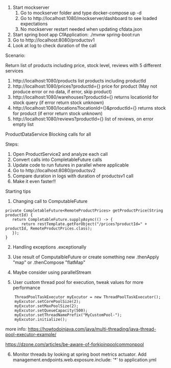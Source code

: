 1. Start mockserver
    1. Go to mockserver folder and type docker-compose up -d
    2. Go to http://localhost:1080/mockserver/dashboard to see loaded expectations
    3. No mockserver restart needed when updating cfdata.json
2. Start spring boot app CfApplication: ./mvnw spring-boot:run
3. Go to http://localhost:8080/productsv1
4. Look at log to check duration of the call


Scenario:

Return list of products including price, stock level, reviews with 5 different services
1. http://localhost:1080/products list products including productId
2. http://localhost:1080/prices?productId={} price for product (May not produce error or no data, if error, skip product)
3. http://localhost:1080/warehouses?productId={} returns locationId for stock query (if error return stock unknown)
4. http://localhost:1080/locations?locationId={}&productId={} returns stock for product (if error return stock unknown)
5. http://localhost:1080/reviews?productId={} list of reviews, on error empty list

ProductDataService 
Blocking calls for all

Steps:
1. Open ProductService2 and analyze each call
2. Convert calls into CompletableFuture calls
3. Update code to run futures in parallel where applicable
4. Go to http://localhost:8080/productsv2
5. Compare duration in logs with duration of productsv1 call
6. Make it even faster!! 

Starting tips
1. Changing call to ComputableFuture
```
private CompletableFuture<RemoteProductPrices> getProductPrice(String productId) {
   return CompletableFuture.supplyAsync(() -> {
       return restTemplate.getForObject("/prices?productId=" + productId, RemoteProductPrices.class);
   });
}
```

2. Handling exceptions
    .exceptionally
    
3. Use result of ComputalbleFuture or create something new
    .thenApply "map" or .thenCompose "flatMap" 
    
4. Maybe consider using parallelStream    

5. User custom thread pool for execution, tweak values for more performance
```
    ThreadPoolTaskExecutor myExcutor = new ThreadPoolTaskExecutor();
    myExcutor.setCorePoolSize(2);
    myExcutor.setMaxPoolSize(2);
    myExcutor.setQueueCapacity(500);
    myExcutor.setThreadNamePrefix("MyCustomPool-");
    myExcutor.initialize();
```
more info: 
https://howtodoinjava.com/java/multi-threading/java-thread-pool-executor-example/

https://dzone.com/articles/be-aware-of-forkjoinpoolcommonpool

6. Monitor threads by looking at spring boot metrics actuator.  Add management.endpoints.web.exposure.include: '*' to application.yml
